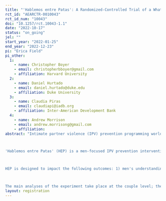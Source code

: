 ```yaml
---
title: "'Hablemos entre Patas': A Randomized-Controlled Trial of a WhatsApp Intervention to Reduce Intimate Partner Violence"
rct_id: "AEARCTR-0010043"
rct_id_num: "10043"
doi: "10.1257/rct.10043-1.1"
date: "2022-10-17"
status: "on_going"
jel: ""
start_year: "2022-01-25"
end_year: "2022-12-23"
pi: "Erica Field"
pi_other:
  1:
    - name: Christopher Boyer
    - email: christopherbboyer@gmail.com
    - affiliation: Harvard University
  2:
    - name: Daniel Hurtado
    - email: daniel.hurtado@duke.edu
    - affiliation: Duke University
  3:
    - name: Claudia Piras
    - email: claudiapi@iadb.org
    - affiliation: Inter-American Development Bank
  4:
    - name: Andrew Morrison
    - email: andrew.morrisong@gmail.com
    - affiliation: 
abstract: "Intimate partner violence (IPV) prevention programming worldwide has traditionally centered on providing victim assistance, greater awareness of legal rights, and changing social norms, relying solely on women’s participation and action, while men have largely been excluded from prevention efforts.

'Hablemos entre Patas' (HEP) is a men-focused IPV prevention intervention delivered by trained male hosts to a group of 50 men via WhatsApp, an instant messaging application. Over 30 days, each host facilitates discussion on masculine norms and shares daily behavioral and skill-building challenges to improve relationship dynamics, reduce violence, and change men’s attitudes towards violence against women.

HEP is designed to impact the following outcomes: 1) men's understanding of consensual sex and communication with female partners about sex; 2) men's emotional regulation and communication skills to control violent behaviors, communicate and resolve conflict; and 3) men's knowledge and skills to communicate on finances and shared household management and reduced conflict over finances. Through discrete (virtual) interactions in groups with other men, HEP offers men a community of like-minded men who are also seeking to improve their relationships. The group offers space and social support for men to challenge each other to change attitudes, confront patriarchal norms, and ultimately change their behavior.

The main analyses of the experiment take place at the couple level; therefore, only partnered men are eligible to participate. We will conduct phone surveys (baseline and endline) to men participants and their female partners. IPV and other IPV-related outcomes will be measure from female partners' reponses."
layout: registration
---
```


